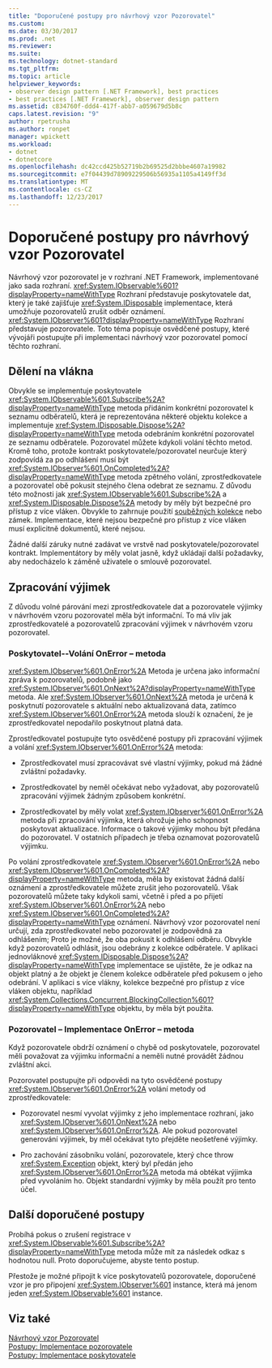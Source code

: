 ```yaml
---
title: "Doporučené postupy pro návrhový vzor Pozorovatel"
ms.custom: 
ms.date: 03/30/2017
ms.prod: .net
ms.reviewer: 
ms.suite: 
ms.technology: dotnet-standard
ms.tgt_pltfrm: 
ms.topic: article
helpviewer_keywords:
- observer design pattern [.NET Framework], best practices
- best practices [.NET Framework], observer design pattern
ms.assetid: c834760f-ddd4-417f-abb7-a059679d5b8c
caps.latest.revision: "9"
author: rpetrusha
ms.author: ronpet
manager: wpickett
ms.workload:
- dotnet
- dotnetcore
ms.openlocfilehash: dc42ccd425b52719b2b69525d2bbbe4607a19982
ms.sourcegitcommit: e7f04439d78909229506b56935a1105a4149ff3d
ms.translationtype: MT
ms.contentlocale: cs-CZ
ms.lasthandoff: 12/23/2017
---
```

# <a name="observer-design-pattern-best-practices"></a>Doporučené postupy pro návrhový vzor Pozorovatel
Návrhový vzor pozorovatel je v rozhraní .NET Framework, implementované jako sada rozhraní. <xref:System.IObservable%601?displayProperty=nameWithType> Rozhraní představuje poskytovatele dat, který je také zajišťuje <xref:System.IDisposable> implementace, která umožňuje pozorovatelů zrušit odběr oznámení. <xref:System.IObserver%601?displayProperty=nameWithType> Rozhraní představuje pozorovatele. Toto téma popisuje osvědčené postupy, které vývojáři postupujte při implementaci návrhový vzor pozorovatel pomocí těchto rozhraní.  
  
## <a name="threading"></a>Dělení na vlákna  
 Obvykle se implementuje poskytovatele <xref:System.IObservable%601.Subscribe%2A?displayProperty=nameWithType> metoda přidáním konkrétní pozorovatel k seznamu odběratelů, která je reprezentována některé objektu kolekce a implementuje <xref:System.IDisposable.Dispose%2A?displayProperty=nameWithType> metoda odebráním konkrétní pozorovatel ze seznamu odběratele. Pozorovatel můžete kdykoli volání těchto metod. Kromě toho, protože kontrakt poskytovatele/pozorovatel neurčuje který zodpovídá za po odhlášení musí být <xref:System.IObserver%601.OnCompleted%2A?displayProperty=nameWithType> metoda zpětného volání, zprostředkovatele a pozorovatel obě pokusit stejného člena odebrat ze seznamu. Z důvodu této možnosti jak <xref:System.IObservable%601.Subscribe%2A> a <xref:System.IDisposable.Dispose%2A> metody by měly být bezpečné pro přístup z více vláken. Obvykle to zahrnuje použití [souběžných kolekce](../../../docs/standard/parallel-programming/data-structures-for-parallel-programming.md) nebo zámek. Implementace, které nejsou bezpečné pro přístup z více vláken musí explicitně dokumentů, které nejsou.  
  
 Žádné další záruky nutné zadávat ve vrstvě nad poskytovatele/pozorovatel kontrakt. Implementátory by měly volat jasně, když ukládají další požadavky, aby nedocházelo k záměně uživatele o smlouvě pozorovatel.  
  
## <a name="handling-exceptions"></a>Zpracování výjimek  
 Z důvodu volné párování mezi zprostředkovatele dat a pozorovatele výjimky v návrhovém vzoru pozorovatel měla být informační. To má vliv jak zprostředkovatelé a pozorovatelů zpracování výjimek v návrhovém vzoru pozorovatel.  
  
### <a name="the-provider----calling-the-onerror-method"></a>Poskytovatel--Volání OnError – metoda  
 <xref:System.IObserver%601.OnError%2A> Metoda je určena jako informační zpráva k pozorovatelů, podobně jako <xref:System.IObserver%601.OnNext%2A?displayProperty=nameWithType> metoda. Ale <xref:System.IObserver%601.OnNext%2A> metoda je určená k poskytnutí pozorovatele s aktuální nebo aktualizovaná data, zatímco <xref:System.IObserver%601.OnError%2A> metoda slouží k označení, že je zprostředkovatel nepodařilo poskytnout platná data.  
  
 Zprostředkovatel postupujte tyto osvědčené postupy při zpracování výjimek a volání <xref:System.IObserver%601.OnError%2A> metoda:  
  
-   Zprostředkovatel musí zpracovávat své vlastní výjimky, pokud má žádné zvláštní požadavky.  
  
-   Zprostředkovatel by neměl očekávat nebo vyžadovat, aby pozorovatelů zpracování výjimek žádným způsobem konkrétní.  
  
-   Zprostředkovatel by měly volat <xref:System.IObserver%601.OnError%2A> metoda při zpracování výjimka, která ohrožuje jeho schopnost poskytovat aktualizace. Informace o takové výjimky mohou být předána do pozorovatel. V ostatních případech je třeba oznamovat pozorovatelů výjimku.  
  
 Po volání zprostředkovatele <xref:System.IObserver%601.OnError%2A> nebo <xref:System.IObserver%601.OnCompleted%2A?displayProperty=nameWithType> metoda, měla by existovat žádná další oznámení a zprostředkovatele můžete zrušit jeho pozorovatelů. Však pozorovatelů můžete taky kdykoli sami, včetně i před a po přijetí <xref:System.IObserver%601.OnError%2A> nebo <xref:System.IObserver%601.OnCompleted%2A?displayProperty=nameWithType> oznámení. Návrhový vzor pozorovatel není určují, zda zprostředkovatel nebo pozorovatel je zodpovědná za odhlášením; Proto je možné, že oba pokusit k odhlášení odběru. Obvykle když pozorovatelů odhlásit, jsou odebrány z kolekce odběratele. V aplikaci jednovláknové <xref:System.IDisposable.Dispose%2A?displayProperty=nameWithType> implementace se ujistěte, že je odkaz na objekt platný a že objekt je členem kolekce odběratele před pokusem o jeho odebrání. V aplikaci s více vlákny, kolekce bezpečné pro přístup z více vláken objektu, například <xref:System.Collections.Concurrent.BlockingCollection%601?displayProperty=nameWithType> objektu, by měla být použita.  
  
### <a name="the-observer----implementing-the-onerror-method"></a>Pozorovatel – Implementace OnError – metoda  
 Když pozorovatele obdrží oznámení o chybě od poskytovatele, pozorovatel měli považovat za výjimku informační a neměli nutné provádět žádnou zvláštní akci.  
  
 Pozorovatel postupujte při odpovědi na tyto osvědčené postupy <xref:System.IObserver%601.OnError%2A> volání metody od zprostředkovatele:  
  
-   Pozorovatel nesmí vyvolat výjimky z jeho implementace rozhraní, jako <xref:System.IObserver%601.OnNext%2A> nebo <xref:System.IObserver%601.OnError%2A>. Ale pokud pozorovatel generování výjimek, by měl očekávat tyto přejděte neošetřené výjimky.  
  
-   Pro zachování zásobníku volání, pozorovatele, který chce throw <xref:System.Exception> objekt, který byl předán jeho <xref:System.IObserver%601.OnError%2A> metoda má obtékat výjimka před vyvoláním ho. Objekt standardní výjimky by měla použít pro tento účel.  
  
## <a name="additional-best-practices"></a>Další doporučené postupy  
 Probíhá pokus o zrušení registrace v <xref:System.IObservable%601.Subscribe%2A?displayProperty=nameWithType> metoda může mít za následek odkaz s hodnotou null. Proto doporučujeme, abyste tento postup.  
  
 Přestože je možné připojit k více poskytovatelů pozorovatele, doporučené vzor je pro připojení <xref:System.IObserver%601> instance, která má jenom jeden <xref:System.IObservable%601> instance.  
  
## <a name="see-also"></a>Viz také  
 [Návrhový vzor Pozorovatel](../../../docs/standard/events/observer-design-pattern.md)  
 [Postupy: Implementace pozorovatele](../../../docs/standard/events/how-to-implement-an-observer.md)  
 [Postupy: Implementace poskytovatele](../../../docs/standard/events/how-to-implement-a-provider.md)

